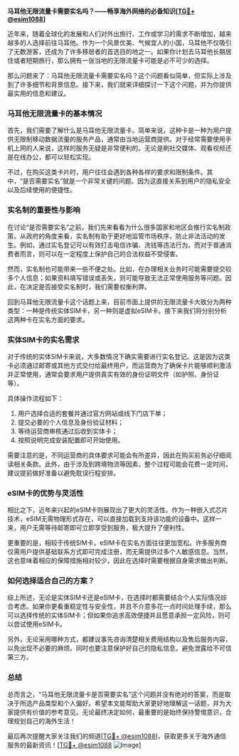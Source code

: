 **马耳他无限流量卡需要实名吗？——畅享海外网络的必备知识[[TG💪+ @esim1088](https://t.me/s/esim1088)]**

近年来，随着全球化的发展和人们对外出旅行、工作或学习的需求不断增加，越来越多的人选择前往马耳他。作为一个风景优美、气候宜人的小国，马耳他不仅吸引了无数游客，还成为了许多移居者的首选目的地之一。如果你计划去马耳他长期居住或者短期旅行，那么拥有一张当地的无限流量卡可能是必不可少的选择。

那么问题来了：马耳他无限流量卡需要实名吗？这个问题看似简单，但实际上涉及到了许多细节和背景信息。接下来，我们就来详细探讨一下这个问题，并为你提供最实用的信息和建议。

### 马耳他无限流量卡的基本情况

首先，我们需要了解什么是马耳他无限流量卡。简单来说，这种卡是一种为用户提供无限制移动数据流量的服务产品，通常由当地运营商提供。对于经常需要使用手机上网的人来说，这样的服务无疑是非常便利的。无论是刷社交媒体、观看视频还是在线办公，都可以轻松实现。

不过，在购买这类卡片时，用户往往会遇到各种各样的要求和限制条件。其中，“是否需要实名”就是一个非常关键的问题。因为这直接关系到用户的隐私安全以及后续使用的便捷性。

### 实名制的重要性与影响

在讨论“是否需要实名”之前，我们先来看看为什么很多国家和地区会推行实名制政策。从政府的角度来看，实名制有助于更好地监管市场秩序，防止非法活动的发生。例如，通过实名登记可以有效打击电信诈骗、洗钱等违法行为。而对于普通消费者而言，则可以在一定程度上保护自己的合法权益不受侵害。

然而，实名制也可能带来一些不便之处。比如，在办理相关业务时可能需要提交较多个人信息；如果资料填写错误或丢失，则可能导致无法正常使用服务等问题。因此，在决定是否接受实名制时，我们需要权衡利弊。

回到马耳他无限流量卡这个话题上来，目前市面上提供的无限流量卡大致分为两种类型：一种是传统实体SIM卡，另一种则是虚拟eSIM卡。接下来我们将分别分析这两种卡在实名方面的要求。

### 实体SIM卡的实名需求

对于传统的实体SIM卡来说，大多数情况下确实需要进行实名登记。这是因为这类卡必须通过邮寄或其他方式交付给最终用户，而运营商为了确保卡片能够顺利激活并正常使用，通常会要求用户提供真实有效的身份证明文件（如护照、身份证等）。

具体操作流程如下：
1. 用户选择合适的套餐并通过官方网站或线下门店下单；
2. 提交必要的个人信息及身份验证材料；
3. 等待运营商审核通过后收到实体卡；
4. 按照说明完成安装配置即可开始使用。

需要注意的是，不同运营商的具体要求可能会有所差异，因此在购买前务必仔细阅读相关条款。此外，由于涉及到跨境物流等因素，整个过程可能会花费一定时间，建议提前做好准备以避免耽误行程安排。

### eSIM卡的优势与灵活性

相比之下，近年来兴起的eSIM卡则展现出了更大的灵活性。作为一种嵌入式芯片技术，eSIM无需物理形式存在，可以直接加载到支持该功能的设备中。这样一来，用户无需等待邮寄即可立即享受到服务，极大提升了便利性。

更重要的是，相较于传统SIM卡，eSIM卡在实名方面往往更加宽松。许多服务商仅需用户提供基础联系方式即可完成注册，而无需提供过多个人敏感信息。当然，这也意味着相应的保障措施相对较少，因此在选择时需要根据自身需求做出判断。

### 如何选择适合自己的方案？

综上所述，无论是实体SIM卡还是eSIM卡，在选择时都需要结合个人实际情况综合考虑。如果你更看重稳定性与安全性，并且不介意多花一点时间处理手续，那么可以选择传统的实体SIM卡；但如果你追求高效便捷并且愿意承担一定风险，则可以尝试使用eSIM卡。

另外，无论采用哪种方式，都建议事先咨询清楚相关费用结构以及售后服务内容，以免出现不必要的麻烦。同时也要注意保护好自己的隐私信息，避免泄露给不可信第三方。

### 总结

总而言之，“马耳他无限流量卡是否需要实名”这个问题并没有绝对的答案，而是取决于所选产品类型和个人偏好。希望本文能帮助大家更好地理解这一话题，并为大家提供有价值的参考意见。无论最终决定如何，最重要的是始终保持警惕意识，合理规划自己的海外生活！

最后再次提醒大家关注我们的频道[[TG💪+ @esim1088](https://t.me/s/esim1088)]，获取更多关于海外通信服务的最新资讯！[[TG💪+ @esim1088](https://t.me/s/esim1088) ![Image](https://i.postimg.cc/4NQfJmqS/Snipaste-2025-05-13-00-14-12.png)]